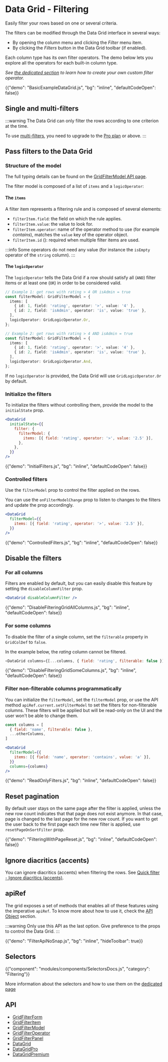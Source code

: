 # Data Grid - Filtering

<p class="description">Easily filter your rows based on one or several criteria.</p>

The filters can be modified through the Data Grid interface in several ways:

- By opening the column menu and clicking the _Filter_ menu item.
- By clicking the _Filters_ button in the Data Grid toolbar (if enabled).

Each column type has its own filter operators.
The demo below lets you explore all the operators for each built-in column type.

_See [the dedicated section](/x/react-data-grid/filtering/customization/) to learn how to create your own custom filter operator._

{{"demo": "BasicExampleDataGrid.js", "bg": "inline", "defaultCodeOpen": false}}

## Single and multi-filters

:::warning
The Data Grid can only filter the rows according to one criterion at the time.

To use [multi-filters](/x/react-data-grid/filtering/multi-filters/), you need to upgrade to the [Pro plan](/x/introduction/licensing/#pro-plan) or above.
:::

## Pass filters to the Data Grid

### Structure of the model

The full typing details can be found on the [GridFilterModel API page](/x/api/data-grid/grid-filter-model/).

The filter model is composed of a list of `items` and a `logicOperator`:

#### The `items`

A filter item represents a filtering rule and is composed of several elements:

- `filterItem.field`: the field on which the rule applies.
- `filterItem.value`: the value to look for.
- `filterItem.operator`: name of the operator method to use (for example _contains_), matches the `value` key of the operator object.
- `filterItem.id` ([<span class="plan-pro"></span>](/x/introduction/licensing/#pro-plan 'Pro plan')): required when multiple filter items are used.

:::info
Some operators do not need any value (for instance the `isEmpty` operator of the `string` column).
:::

#### The `logicOperator` [<span class="plan-pro"></span>](/x/introduction/licensing/#pro-plan 'Pro plan')

The `logicOperator` tells the Data Grid if a row should satisfy all (`AND`) filter items or at least one (`OR`) in order to be considered valid.

```ts
// Example 1: get rows with rating > 4 OR isAdmin = true
const filterModel: GridFilterModel = {
  items: [
    { id: 1, field: 'rating', operator: '>', value: '4' },
    { id: 2, field: 'isAdmin', operator: 'is', value: 'true' },
  ],
  logicOperator: GridLogicOperator.Or,
};

// Example 2: get rows with rating > 4 AND isAdmin = true
const filterModel: GridFilterModel = {
  items: [
    { id: 1, field: 'rating', operator: '>', value: '4' },
    { id: 2, field: 'isAdmin', operator: 'is', value: 'true' },
  ],
  logicOperator: GridLogicOperator.And,
};
```

If no `logicOperator` is provided, the Data Grid will use `GridLogicOperator.Or` by default.

### Initialize the filters

To initialize the filters without controlling them, provide the model to the `initialState` prop.

```jsx
<DataGrid
  initialState={{
    filter: {
      filterModel: {
        items: [{ field: 'rating', operator: '>', value: '2.5' }],
      },
    },
  }}
/>
```

{{"demo": "InitialFilters.js", "bg": "inline", "defaultCodeOpen": false}}

### Controlled filters

Use the `filterModel` prop to control the filter applied on the rows.

You can use the `onFilterModelChange` prop to listen to changes to the filters and update the prop accordingly.

```jsx
<DataGrid
  filterModel={{
    items: [{ field: 'rating', operator: '>', value: '2.5' }],
  }}
/>
```

{{"demo": "ControlledFilters.js", "bg": "inline", "defaultCodeOpen": false}}

## Disable the filters

### For all columns

Filters are enabled by default, but you can easily disable this feature by setting the `disableColumnFilter` prop.

```jsx
<DataGrid disableColumnFilter />
```

{{"demo": "DisableFilteringGridAllColumns.js", "bg": "inline", "defaultCodeOpen": false}}

### For some columns

To disable the filter of a single column, set the `filterable` property in `GridColDef` to `false`.

In the example below, the _rating_ column cannot be filtered.

```js
<DataGrid columns={[...columns, { field: 'rating', filterable: false }]} />
```

{{"demo": "DisableFilteringGridSomeColumns.js", "bg": "inline", "defaultCodeOpen": false}}

### Filter non-filterable columns programmatically

You can initialize the `filterModel`, set the `filterModel` prop, or use the API method `apiRef.current.setFilterModel` to set the filters for non-filterable columns. These filters will be applied but will be read-only on the UI and the user won't be able to change them.

```jsx
const columns = [
  { field: 'name', filterable: false },
  ...otherColumns,
]

<DataGrid
  filterModel={{
    items: [{ field: 'name', operator: 'contains', value: 'a' }],
  }}
  columns={columns}
/>
```

{{"demo": "ReadOnlyFilters.js", "bg": "inline", "defaultCodeOpen": false}}

## Reset pagination

By default user stays on the same page after the filter is applied, unless the new row count indicates that that page does not exist anymore. In that case, page is changed to the last page for the new row count. If you want to get the user back to the first page each time new filter is applied, use `resetPageOnSortFilter` prop.

{{"demo": "FilteringWithPageReset.js", "bg": "inline", "defaultCodeOpen": false}}

## Ignore diacritics (accents)

You can ignore diacritics (accents) when filtering the rows. See [Quick filter - Ignore diacritics (accents)](/x/react-data-grid/filtering/quick-filter/#ignore-diacritics-accents).

## apiRef

The grid exposes a set of methods that enables all of these features using the imperative `apiRef`. To know more about how to use it, check the [API Object](/x/react-data-grid/api-object/) section.

:::warning
Only use this API as the last option. Give preference to the props to control the Data Grid.
:::

{{"demo": "FilterApiNoSnap.js", "bg": "inline", "hideToolbar": true}}

## Selectors

{{"component": "modules/components/SelectorsDocs.js", "category": "Filtering"}}

More information about the selectors and how to use them on the [dedicated page](/x/react-data-grid/state/#access-the-state)

## API

- [GridFilterForm](/x/api/data-grid/grid-filter-form/)
- [GridFilterItem](/x/api/data-grid/grid-filter-item/)
- [GridFilterModel](/x/api/data-grid/grid-filter-model/)
- [GridFilterOperator](/x/api/data-grid/grid-filter-operator/)
- [GridFilterPanel](/x/api/data-grid/grid-filter-panel/)
- [DataGrid](/x/api/data-grid/data-grid/)
- [DataGridPro](/x/api/data-grid/data-grid-pro/)
- [DataGridPremium](/x/api/data-grid/data-grid-premium/)

